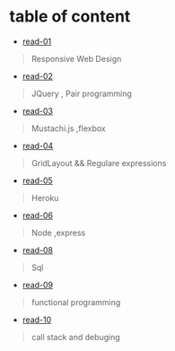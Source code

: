 # table of content

* [read-01](https://motasemalsqoor.github.io/reading-notes/301/read-1) 
> Responsive Web Design

* [read-02](https://motasemalsqoor.github.io/reading-notes/301/read-2) 
> JQuery  , Pair programming

* [read-03](https://motasemalsqoor.github.io/reading-notes/301/read-3) 
> Mustachi.js ,flexbox

* [read-04](https://motasemalsqoor.github.io/reading-notes/301/read-4) 
> GridLayout && Regulare expressions

* [read-05](https://motasemalsqoor.github.io/reading-notes/301/read-5) 
> Heroku
* [read-06](https://motasemalsqoor.github.io/reading-notes/301/read-6) 
> Node ,express

* [read-08](https://motasemalsqoor.github.io/reading-notes/301/read-8) 
> Sql

* [read-09](https://motasemalsqoor.github.io/reading-notes/301/read-9) 
> functional programming

* [read-10](https://motasemalsqoor.github.io/reading-notes/301/read-10) 
> call stack and debuging 

